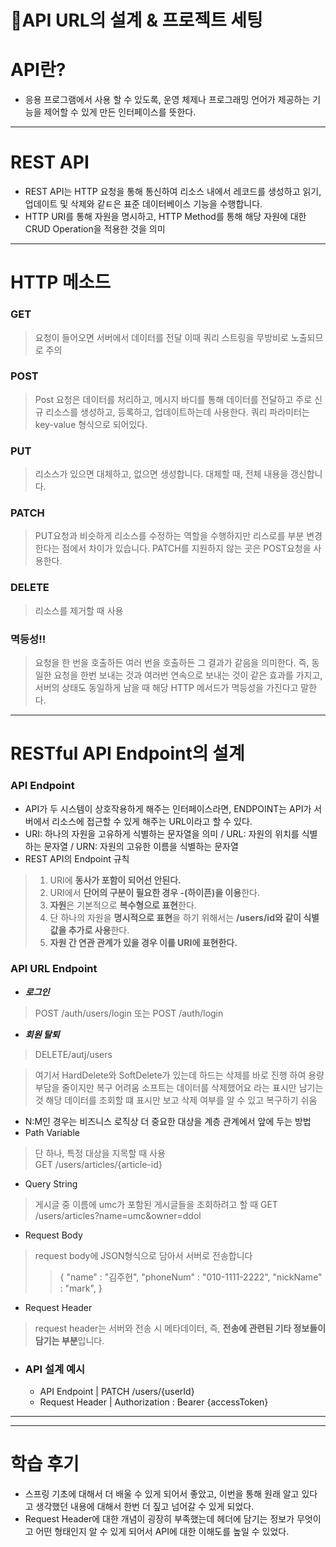 # 🌱API URL의 설계 & 프로젝트 세팅

# API란?

- 응용 프로그램에서 사용 할 수 있도록, 운영 체제나 프로그래밍 언어가 제공하는 기능을 제어할 수 있게 만든 인터페이스를 뜻한다.
---
# REST API

- REST API는 HTTP 요청을 통해 통신하여 리소스 내에서 레코드를 생성하고 읽기, 업데이트 및 삭제와 같ㅌ은 표준 데이터베이스 기능을 수행합니다.
- HTTP URI를 통해 자원을 명시하고, HTTP Method를 통해 해당 자원에 대한 CRUD Operation을 적용한 것을 의미
---
# HTTP 메소드

### GET
>요청이 들어오면 서버에서 데이터를 전달 이때 쿼리 스트링을 무방비로 노출되므로 주의

### POST
> Post 요청은 데이터를 처리하고, 메시지 바디를 통해 데이터를 전달하고 주로 신규 리소스를 생성하고, 등록하고, 업데이트하는데 사용한다.
>쿼리 파라미터는 key-value 형식으로 되어있다.

### PUT
>리소스가 있으면 대체하고, 없으면 생성합니다. 대체할 때, 전체 내용을 갱신합니다.

### PATCH
> PUT요청과 비슷하게 리소스를 수정하는 역할을 수행하지만 리스로를 부분 변경한다는 점에서 차이가 있습니다.
> PATCH를 지원하지 않는 곳은 POST요청을 사용한다.

### DELETE
> 리소스를 제거할 때 사용

### 멱등성!!
> 요청을 한 번을 호출하든 여러 번을 호출하든 그 결과가 같음을 의미한다. 즉, 동일한 요청을 한번 보내는 것과 여러번 연속으로 보내는 것이 같은 효과를 가지고, 서버의 상태도 동일하게 남을 때 해당 HTTP 메서드가 멱등성을 가진다고 말한다.

---

# RESTful API Endpoint의 설계
### API Endpoint
- API가 두 시스템이 상호작용하게 해주는 인터페이스라면, ENDPOINT는 API가 서버에서 리소스에 접근할 수 있게 해주는 URL이라고 할 수 있다.
- URI: 하나의 자원을 고유하게 식별하는 문자열을 의미 / URL: 자원의 위치를 식별하는 문자열 / URN: 자원의 고유한 이름을 식별하는 문자열
- REST API의  Endpoint 규칙
>1. URI에 **동사가 포함이 되어선 안된다.**
>2. URI에서 **단어의 구분이 필요한 경우 -(하이픈)을 이용**한다.
>3. **자원**은 기본적으로 **복수형으로 표현**한다.
>4. 단 하나의 자원을 **명시적으로 표현**을 하기 위해서는 **/users/id와 같이 식별 값을 추가로 사용**한다.
>5. **자원 간 연관 관계가 있을 경우 이를 URI에 표현한다.**

### API URL Endpoint
- ***로그인***
>POST /auth/users/login
>또는
>POST /auth/login
- ***회원 탈퇴***
> DELETE/autj/users

> 여기서 HardDelete와 SoftDelete가 있는데 하드는 삭제를 바로 진행 하여 용량 부담을 줄이지만 복구 어려움
> 소프트는 데이터를 삭제했어요 라는 표시만 남기는 것 해당 데이터를 조회할 떄 표시만 보고 삭제 여부를 알 수 있고 복구하기 쉬움
- N:M인 경우는 비즈니스 로직상 더 중요한 대상을 계층 관계에서 앞에 두는 방법
- Path Variable
> 단 하나, 특정 대상을 지목할 때 사용  
> GET /users/articles/{article-id}
- Query String
> 게시글 중 이름에 umc가 포함된 게시글들을 조회하려고 할 때
> GET /users/articles?name=umc&owner=ddol
- Request Body
>  request body에 JSON형식으로 담아서 서버로 전송합니다
>> {
"name" : "김주헌",
"phoneNum" : "010-1111-2222",
"nickName" : "mark",
}
- Request Header
> request header는 서버와 전송 시 메타데이터,
> 즉, **전송에 관련된 기타 정보들이 담기는 부분**입니다.
- ### API 설계 예시
  - API Endpoint | PATCH /users/{userId}
  - Request Header | Authorization : Bearer {accessToken}
---

---

# 학습 후기
- 스프링 기초에 대해서 더 배울 수 있게 되어서 좋았고, 이번을 통해 원래 알고 있다고 생각했던 내용에 대해서 한번 더 짚고 넘어갈 수 있게 되었다.
- Request Header에 대한 개념이 굉장히 부족했는데 헤더에 담기는 정보가 무엇이고 어떤 형태인지 알 수 있게 되어서 API에 대한 이해도를 높일 수 있었다.

